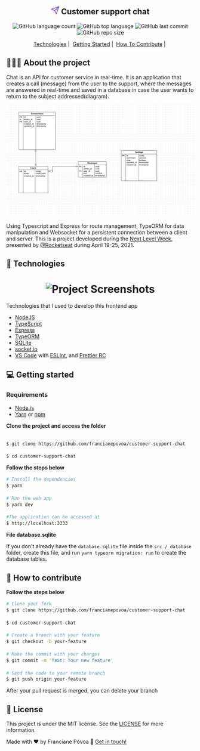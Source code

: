 <h2 align="center">
  <img src="./public/images/send.png">
  Customer support chat 
</h2>

<p align="center">

<img alt="GitHub language count" src="https://img.shields.io/github/languages/count/francianepovoa/customer-support-chat?style=plastic">

<img alt="GitHub top language" src="https://img.shields.io/github/languages/top/francianepovoa/customer-support-chat?style=plastic">

<img alt="GitHub last commit" src="https://img.shields.io/github/last-commit/francianepovoa/customer-support-chat?style=plastic">

<img alt="GitHub repo size" src="https://img.shields.io/github/repo-size/francianepovoa/customer-support-chat?style=plastic">

<p align="center"> 
  <a href="#-Technologies">Technologies</a>&nbsp;|&nbsp;
  <a href="#-Getting-started"> Getting Started</a>&nbsp;|&nbsp
  <a href="#-how-to-contribute">How To Contribute</a>&nbsp;|&nbsp;
</p>

## 👨🏻‍💻 About the project

Chat is an API for customer service in real-time.
It is an application that creates a call (message) from the user to the support, where the messages are answered in real-time and saved in a database in case the user wants to return to the subject addressed(diagram).

<img alt="Diagram" src=":/../public/images/db%20table.png" width="550px" height="300px"  />

Using Typescript and Express for route management, TypeORM for data manipulation and Websocket for a persistent connection between a client and server.
This is a project developed during the [Next Level Week](https://nextlevelweek.com/inscricao/5), presented by [@Rocketseat](https://rocketseat.com.br/) during April 19-25, 2021.


## 🚀 Technologies
<h1 align="center">
	<img alt="Project Screenshots" src=":/../public/images/home.gif" />
</h1>

Technologies that I used to develop this frontend app

- [NodeJS](https://nodejs.org/en/)
- [TypeScript](https://www.typescriptlang.org/)
- [Express](https://expressjs.com/pt-br/)
- [TypeORM](https://typeorm.io/#/)
- [SQLite](https://www.sqlite.org/index.html)
- [socket.io](https://socket.io/)
- [VS Code](https://code.visualstudio.com) with [ESLInt](https://eslint.org/docs/user-guide/getting-started), and [Prettier RC](https://github.com/prettier/prettier)

## 💻 Getting started

### Requirements

- [Node.js](https://nodejs.org/en/)
- [Yarn](https://classic.yarnpkg.com/) or [npm](https://www.npmjs.com/)


**Clone the project and access the folder**

```bash

$ git clone https://github.com/francianepovoa/customer-support-chat

$ cd customer-support-chat


```

**Follow the steps below**

```bash
# Install the dependencies
$ yarn

# Run the web app
$ yarn dev

#The application can be accessed at 
$ http://localhost:3333
```
**File database.sqlite**

If you don't already have the ``database.sqlite`` file inside the ``src / database`` folder, create this file, and run ``yarn typeorm migration: run`` to create the database tables.

## 🤔 How to contribute

**Follow the steps below**

```bash
# Clone your fork
$ git clone https://github.com/francianepovoa/customer-support-chat

$ cd customer-support-chat

# Create a branch with your feature
$ git checkout -b your-feature

# Make the commit with your changes
$ git commit -m 'feat: Your new feature'

# Send the code to your remote branch
$ git push origin your-feature
```

After your pull request is merged, you can delete your branch

## 📝 License

This project is under the MIT license. See the [LICENSE](https://github.com/francianepovoa/customer-support-chat/blob/main/LICENSE) for more information.

Made with ♥ by Franciane Póvoa :wave: [Get in touch!](https://github.com/francianepovoa) 
